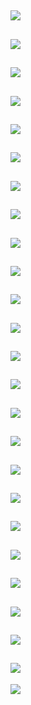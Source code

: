 ![](/IMG/슬라이드1.PNG)
---
![](/IMG/슬라이드2.PNG)
---
![](/IMG/슬라이드3.PNG)
---
![](/IMG/슬라이드4.PNG)
---
![](/IMG/슬라이드5.PNG)
---
![](/IMG/슬라이드6.PNG)
---
![](/IMG/슬라이드7.PNG)
---
![](/IMG/슬라이드8.PNG)
---
![](/IMG/슬라이드9.PNG)
---
![](/IMG/슬라이드10.PNG)
---
![](/IMG/슬라이드11.PNG)
---
![](/IMG/슬라이드12.PNG)
---
![](/IMG/슬라이드13.PNG)
---
![](/IMG/슬라이드14.PNG)
---
![](/IMG/슬라이드15.PNG)
---
![](/IMG/슬라이드16.PNG)
---
![](/IMG/슬라이드17.PNG)
---
![](/IMG/슬라이드18.PNG)
---
![](/IMG/슬라이드19.PNG)
---
![](/IMG/슬라이드20.PNG)
---
![](/IMG/슬라이드21.PNG)
---
![](/IMG/슬라이드22.PNG)
---
![](/IMG/슬라이드23.PNG)
---
![](/IMG/슬라이드24.PNG)
---
![](/IMG/슬라이드25.PNG)
